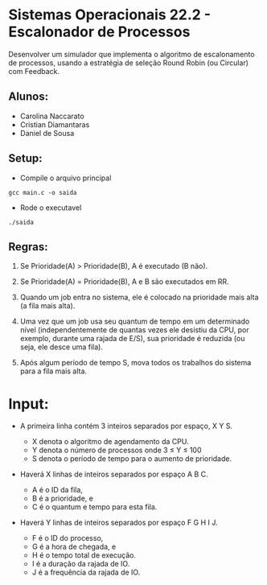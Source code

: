 # Sistemas Operacionais 22.2 - Escalonador de Processos
Desenvolver um simulador que implementa o algoritmo de escalonamento de processos, usando a estratégia de seleção Round Robin (ou Circular) com Feedback.

## Alunos:
- Carolina Naccarato
- Cristian Diamantaras
- Daniel de Sousa

## Setup:
- Compile o arquivo principal
```
gcc main.c -o saida
```

- Rode o executavel
```
./saida
```

## Regras:
1. Se Prioridade(A) > Prioridade(B), A é executado (B não).

2. Se Prioridade(A) = Prioridade(B), A e B são executados em RR.

3. Quando um job entra no sistema, ele é colocado na prioridade mais alta (a fila mais alta).

4. Uma vez que um job usa seu quantum de tempo em um determinado nível (independentemente de quantas vezes ele desistiu da CPU, por exemplo, durante uma rajada de E/S), sua prioridade é reduzida (ou seja, ele desce uma fila).

5. Após algum período de tempo S, mova todos os trabalhos do sistema para a fila mais alta.

# Input:

- A primeira linha contém 3 inteiros separados por espaço, X Y S.
  - X denota o algoritmo de agendamento da CPU.
  - Y denota o número de processos onde 3 ≤ Y ≤ 100
  - S denota o período de tempo para o aumento de prioridade.

- Haverá X linhas de inteiros separados por espaço A B C.
  - A é o ID da fila,
  - B é a prioridade, e
  - C é o quantum e tempo para esta fila.

- Haverá Y linhas de inteiros separados por espaço F G H I J.
  - F é o ID do processo,
  - G é a hora de chegada, e
  - H é o tempo total de execução.
  - I é a duração da rajada de IO.
  - J é a frequência da rajada de IO.
